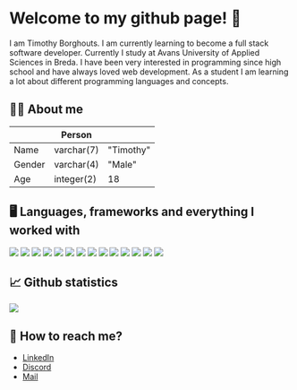 # Welcome to my github page! 👋
I am Timothy Borghouts. I am currently learning to become a full stack software developer.
Currently I study at Avans University of Applied Sciences in Breda. I have been very interested in programming since high school and have always loved web development. 
As a student I am learning a lot about different programming languages and concepts.

## 👨‍💻 About me
|         |    Person   |           |
| ------- | ----------- | --------- |
| Name    | varchar(7)  | "Timothy" |
| Gender  | varchar(4)  | "Male"    |
| Age     | integer(2)  | 18        |

## 🖥️ Languages, frameworks and everything I worked with

<p>
<img src="https://img.shields.io/badge/Angular-DD0031?style=for-the-badge&logo=angular&logoColor=white" />
<img src="https://img.shields.io/badge/HTML5-E34F26?style=for-the-badge&logo=html5&logoColor=white" />
<img src="https://img.shields.io/badge/Java-ED8B00?style=for-the-badge&logo=java&logoColor=white" />
<img src="https://img.shields.io/badge/JavaScript-F7DF1E?style=for-the-badge&logo=javascript&logoColor=black" />
<img src="https://img.shields.io/badge/C%23-239120?style=for-the-badge&logo=c-sharp&logoColor=white" />
<img src="https://img.shields.io/badge/Node.js-43853D?style=for-the-badge&logo=node.js&logoColor=white" />
<img src="https://img.shields.io/badge/MongoDB-4EA94B?style=for-the-badge&logo=mongodb&logoColor=white" />
<img src="https://img.shields.io/badge/Microsoft_Azure-0089D6?style=for-the-badge&logo=microsoft-azure&logoColor=white" />
<img src="https://img.shields.io/badge/CSS3-1572B6?style=for-the-badge&logo=css3&logoColor=white" />
<img src="https://img.shields.io/badge/Bootstrap-563D7C?style=for-the-badge&logo=bootstrap&logoColor=white" />
<img src="https://img.shields.io/badge/.NET-5C2D91?style=for-the-badge&logo=.net&logoColor=white" />
<img src="https://img.shields.io/badge/Heroku-430098?style=for-the-badge&logo=heroku&logoColor=white" />
<img src="https://img.shields.io/badge/MySQL-00000F?style=for-the-badge&logo=mysql&logoColor=white" />
<img src="https://img.shields.io/badge/Markdown-000000?style=for-the-badge&logo=markdown&logoColor=white" />
</p>

##  📈 Github statistics
<img src="https://github-readme-stats.vercel.app/api?show_icons=true&include_all_commits=true&count_private=true&disable_animations=false&theme=onedark&locale=en&hide_border=true&username=TimothyBorghouts"/>


## 📨 How to reach me?
- [LinkedIn](https://www.linkedin.com/in/timothy-borghouts-558534240/)
- [Discord](https://discordapp.com/users/437670224758571018.)
- [Mail](mailto:timothy.borghouts2@gmail.com)




